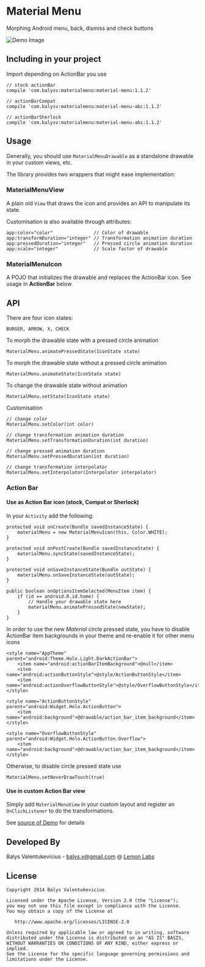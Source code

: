 Material Menu
===============

Morphing Android menu, back, dismiss and check buttons

![Demo Image][1]

Including in your project
-------------------------

Import depending on ActionBar you use

    // stock actionBar
    compile 'com.balysv:materialmenu:material-menu:1.1.2'
    
    // actionBarCompat
    compile 'com.balysv:materialmenu:material-menu-abc:1.1.2'
    
    // actionBarSherlock
    compile 'com.balysv:materialmenu:material-menu-abs:1.1.2'


Usage
-----

Generally, you should use `MaterialMenuDrawable` as a standalone drawable in your custom views, etc.

The library provides two wrappers that might ease implementation:

### MaterialMenuView

A plain old `View` that draws the icon and provides an API to manipulate its state.

Customisation is also available through attributes:

    app:color="color"               // Color of drawable
    app:transformDuration="integer" // Transformation animation duration
    app:pressedDuration="integer"   // Pressed circle animation duration
    app:scale="integer"             // Scale factor of drawable

### MaterialMenuIcon

A POJO that initializes the drawable and replaces the ActionBar icon. See usage in **ActionBar** below

## API

There are four icon states:

    BURGER, ARROW, X, CHECK

To morph the drawable state with a pressed circle animation

    MaterialMenu.animatePressedState(IconState state)
    
To morph the drawable state without a pressed circle animation

    MaterialMenu.animateState(IconState state)    
    
To change the drawable state without animation

    MaterialMenu.setState(IconState state)
    
Customisation

    // change color
    MaterialMenu.setColor(int color)
    
    // change transformation animation duration
    MaterialMenu.setTransformationDuration(int duration)
    
    // change pressed animation duration
    MaterialMenu.setPressedDuration(int duration)
    
    // change transformation interpolator
    MaterialMenu.setInterpolator(Interpolator interpolator)
    
### Action Bar

#### Use as Action Bar icon (stock, Compat or Sherlock)

In your `Activity` add the following:

    protected void onCreate(Bundle savedInstanceState) {
        materialMenu = new MaterialMenuIcon(this, Color.WHITE);
    }

    protected void onPostCreate(Bundle savedInstanceState) {
        materialMenu.syncState(savedInstanceState);
    }

    protected void onSaveInstanceState(Bundle outState) {
        materialMenu.onSaveInstanceState(outState);
    }

    public boolean onOptionsItemSelected(MenuItem item) {
        if (id == android.R.id.home) {
            // Handle your drawable state here
            materialMenu.animatePressedState(newState);
        }
    }
    
In order to use the new *Material* circle pressed state, you have to disable ActionBar item backgrounds in your theme and 
re-enable it for other menu icons

    <style name="AppTheme" parent="android:Theme.Holo.Light.DarkActionBar">
        <item name="android:actionBarItemBackground">@null</item>
        <item name="android:actionButtonStyle">@style/ActionButtonStyle</item>
        <item name="android:actionOverflowButtonStyle">@style/OverflowButtonStyle</item>
    </style>

    <style name="ActionButtonStyle" parent="android:Widget.Holo.ActionButton">
        <item name="android:background">@drawable/action_bar_item_background</item>
    </style>

    <style name="OverflowButtonStyle" parent="android:Widget.Holo.ActionButton.Overflow">
        <item name="android:background">@drawable/action_bar_item_background</item>
    </style>

Otherwise, to disable circle pressed state use

    MaterialMenu.setNeverDrawTouch(true)

#### Use in custom Action Bar view

Simply add `MaterialMenuView` in your custom layout and register an `OnClickListener` to do the
transformations. 

See [source of Demo][3] for details

Developed By
--------------------
Balys Valentukevicius - <balys.v@gmail.com> @ [Lemon Labs][2]

License
-----------

    Copyright 2014 Balys Valentukevicius

    Licensed under the Apache License, Version 2.0 (the "License");
    you may not use this file except in compliance with the License.
    You may obtain a copy of the License at

       http://www.apache.org/licenses/LICENSE-2.0

    Unless required by applicable law or agreed to in writing, software
    distributed under the License is distributed on an "AS IS" BASIS,
    WITHOUT WARRANTIES OR CONDITIONS OF ANY KIND, either express or implied.
    See the License for the specific language governing permissions and
    limitations under the License.
    
[1]: https://raw.github.com/balysv/material-menu/master/art/demo.gif
[2]: http://www.lemonlabs.co
[3]: https://github.com/balysv/material-menu/blob/master/demo/src/stock/java/com/balysv/materialmenu/demo/stock/CustomViewActivity.java
